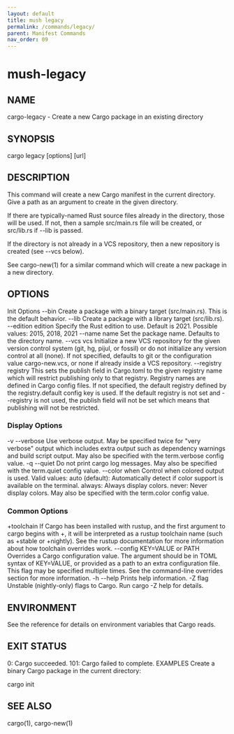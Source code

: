```yaml
---
layout: default
title: mush legacy
permalink: /commands/legacy/
parent: Manifest Commands
nav_order: 09
---
```


# mush-legacy

## NAME

cargo-legacy - Create a new Cargo package in an existing directory

## SYNOPSIS

cargo legacy [options] [url]

## DESCRIPTION

This command will create a new Cargo manifest in the current directory. Give a path as an argument to create in the given directory.

If there are typically-named Rust source files already in the directory, those will be used. If not, then a sample src/main.rs file will be created, or src/lib.rs if --lib is passed.

If the directory is not already in a VCS repository, then a new repository is created (see --vcs below).

See cargo-new(1) for a similar command which will create a new package in a new directory.

## OPTIONS

Init Options
--bin
Create a package with a binary target (src/main.rs). This is the default behavior.
--lib
Create a package with a library target (src/lib.rs).
--edition edition
Specify the Rust edition to use. Default is 2021. Possible values: 2015, 2018, 2021
--name name
Set the package name. Defaults to the directory name.
--vcs vcs
Initialize a new VCS repository for the given version control system (git, hg, pijul, or fossil) or do not initialize any version control at all (none). If not specified, defaults to git or the configuration value cargo-new.vcs, or none if already inside a VCS repository.
--registry registry
This sets the publish field in Cargo.toml to the given registry name which will restrict publishing only to that registry.
Registry names are defined in Cargo config files. If not specified, the default registry defined by the registry.default config key is used. If the default registry is not set and --registry is not used, the publish field will not be set which means that publishing will not be restricted.

### Display Options

-v
--verbose
Use verbose output. May be specified twice for "very verbose" output which includes extra output such as dependency warnings and build script output. May also be specified with the term.verbose config value.
-q
--quiet
Do not print cargo log messages. May also be specified with the term.quiet config value.
--color when
Control when colored output is used. Valid values:
auto (default): Automatically detect if color support is available on the terminal.
always: Always display colors.
never: Never display colors.
May also be specified with the term.color config value.

### Common Options

+toolchain
If Cargo has been installed with rustup, and the first argument to cargo begins with +, it will be interpreted as a rustup toolchain name (such as +stable or +nightly). See the rustup documentation for more information about how toolchain overrides work.
--config KEY=VALUE or PATH
Overrides a Cargo configuration value. The argument should be in TOML syntax of KEY=VALUE, or provided as a path to an extra configuration file. This flag may be specified multiple times. See the command-line overrides section for more information.
-h
--help
Prints help information.
-Z flag
Unstable (nightly-only) flags to Cargo. Run cargo -Z help for details.

## ENVIRONMENT

See the reference for details on environment variables that Cargo reads.

## EXIT STATUS

0: Cargo succeeded.
101: Cargo failed to complete.
EXAMPLES
Create a binary Cargo package in the current directory:

cargo init

## SEE ALSO

cargo(1), cargo-new(1)
